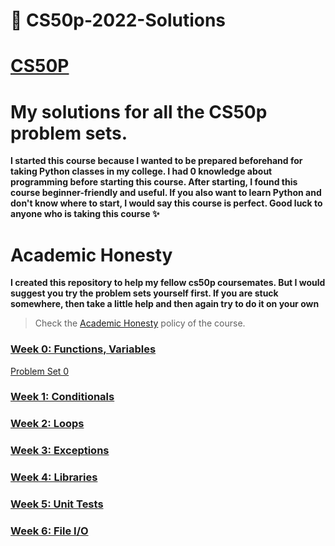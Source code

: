 # 🐢 CS50p-2022-Solutions

# [CS50P](https://cs50.harvard.edu/python/2022/)

# My solutions for all the CS50p problem sets.


**I started this course because I wanted to be prepared beforehand for taking Python classes in my college. I had 0 knowledge about programming before starting this course. After starting, I found this course beginner-friendly and useful. If you also want to learn Python and don't know where to start, I would say this course is perfect. Good luck to anyone who is taking this course ✨**

# Academic Honesty
**I created this repository to help my fellow cs50p coursemates. But I would suggest you try the problem sets yourself first. If you are stuck somewhere, then take a little help and then again try to do it on your own**
>Check the [Academic Honesty](https://cs50.harvard.edu/python/2022/honesty/) policy of the course.


### [Week 0: Functions, Variables](https://cs50.harvard.edu/python/2022/psets/0/)
[Problem Set 0](/pset0)

### [Week 1: Conditionals](https://cs50.harvard.edu/python/2022/psets/1/)


### [Week 2: Loops](https://cs50.harvard.edu/python/2022/psets/2/)

### [Week 3: Exceptions](https://cs50.harvard.edu/python/2022/psets/3/)


### [Week 4: Libraries](https://cs50.harvard.edu/python/2022/psets/4/)

### [Week 5: Unit Tests](https://cs50.harvard.edu/python/2022/psets/5/)

### [Week 6: File I/O](https://cs50.harvard.edu/python/2022/psets/6/)
